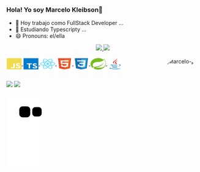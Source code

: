 ### Hola! Yo soy Marcelo Kleibson👋

- 🔭 Hoy trabajo como FullStack Developer ...
- 🌱 Estudiando Typescripty ...
- 😄 Pronouns: el/ella

<div align="center">
  <a href="https://github.com/MarceloMkss">
  <img height="180em" src="https://github-readme-stats.vercel.app/api?username=MarceloMkss&show_icons=true&theme=dracula&include_all_commits=true&count_private=true"/>
  <img height="180em" src="https://github-readme-stats.vercel.app/api/top-langs/?username=MarceloMkss&layout=compact&langs_count=7&theme=dracula"/>
</div>

<div style="display: inline_block"><br>
  <img align="center" alt="Marcelo-Js" height="30" width="40" src="https://raw.githubusercontent.com/devicons/devicon/master/icons/javascript/javascript-plain.svg">
  <img align="center" alt="Marcelo-Ts" height="30" width="40" src="https://raw.githubusercontent.com/devicons/devicon/master/icons/typescript/typescript-plain.svg">
  <img align="center" alt="Marcelo-React" height="30" width="40" src="https://raw.githubusercontent.com/devicons/devicon/master/icons/react/react-original.svg">
  <img align="center" alt="Marcelo-HTML" height="30" width="40" src="https://raw.githubusercontent.com/devicons/devicon/master/icons/html5/html5-original.svg">
  <img align="center" alt="Marcelo-CSS" height="30" width="40" src="https://raw.githubusercontent.com/devicons/devicon/master/icons/css3/css3-original.svg">
  <img align="center" alt="Marcelo-Python" height="30" width="40" src="https://raw.githubusercontent.com/devicons/devicon/master/icons/spring/spring-original.svg">
  <img align="center" alt="Marcelo-Csharp" height="30" width="40" src="https://raw.githubusercontent.com/devicons/devicon/master/icons/java/java-original.svg">
  <img align="right" alt="Marcelo-pic" height="150" style="border-radius:50px;" src="https://media-exp1.licdn.com/dms/image/C5603AQHiOP2_YOD6pA/profile-displayphoto-shrink_800_800/0/1565696554949?e=1650499200&v=beta&t=eLj2pZqmGlHby6m6YHlg5hXpJQp0Qod4-T2mUg9SjGE">
  
</div>
  
##

<div>  

<a href = "mailto:marcelomkss@gmail.com"><img src="https://img.shields.io/badge/-Gmail-%23333?style=for-the-badge&logo=gmail&logoColor=white" target="_blank"></a>
  <a href="https://www.linkedin.com/in/marcelomkss" target="_blank"><img src="https://img.shields.io/badge/-LinkedIn-%230077B5?style=for-the-badge&logo=linkedin&logoColor=white" target="_blank"></a> 
 
  ![Snake animation](https://github.com/rafaballerini/rafaballerini/blob/output/github-contribution-grid-snake.svg)
 
</div>
